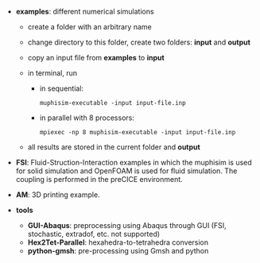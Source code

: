 
- **examples**: different numerical simulations    
    - create a folder with an arbitrary name
    - change directory to this folder, create two folders: **input** and **output**
    - copy an input file from **examples** to **input**  
    - in terminal, run  
        - in sequential:  
        
            ```muphisim-executable -input input-file.inp```
        
        - in parallel with 8 processors: 
        
            ```mpiexec -np 8 muphisim-executable -input input-file.inp```
    
    - all results are stored in the current folder and **output**
        

- **FSI**: Fluid-Struction-Interaction examples in which the muphisim is used for solid simulation and OpenFOAM is used for fluid simulation. The coupling is performed in the preCICE environment.

- **AM**: 3D printing example.

- **tools**
    - **GUI-Abaqus**: preprocessing using Abaqus through GUI (FSI, stochastic, extradof, etc. not supported)
    - **Hex2Tet-Parallel**: hexahedra-to-tetrahedra conversion
    - **python-gmsh**: pre-processing using Gmsh and python
